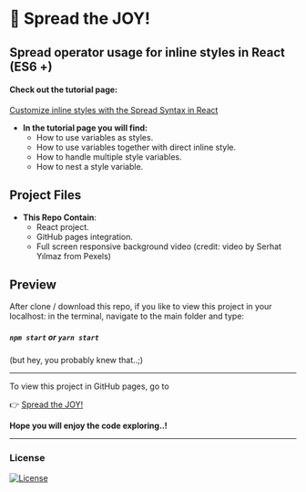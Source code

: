 # 💬 Spread the JOY!

## Spread operator usage for inline styles in React (ES6 +)

#### Check out the tutorial page:
[Customize inline styles with the Spread Syntax in React](https://frnt-end.github.io/Spread-the-JOY)
* **In the tutorial page you will find:**
  * How to use variables as styles.
  * How to use variables together with direct inline style.  
  * How to handle multiple style variables.  
  * How to nest a style variable.  


## Project Files

* **This Repo Contain**:
  * React project.
  * GitHub pages integration.
  * Full screen responsive background video
(credit: video by Serhat Yılmaz from Pexels)



## Preview

After clone / download this repo, if you like to view this project in your localhost: in the terminal, navigate to the main folder and type:
##### `npm start` or  `yarn start`
(but hey, you probably knew that..;)
***

To view this project in GitHub pages, go to

👉 [Spread the JOY!](https://frnt-end.github.io/Spread-the-JOY)


**Hope you will enjoy the code exploring..!**
***

### License


[![License](https://img.shields.io/badge/License-Apache%202.0-blue.svg)](https://opensource.org/licenses/Apache-2.0)
